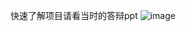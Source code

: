快速了解项目请看当时的答辩ppt
![image](https://github.com/BtightEver/Pockmon/assets/103521951/acdc7f8b-856f-4757-a1b1-3685dd7d246f)

